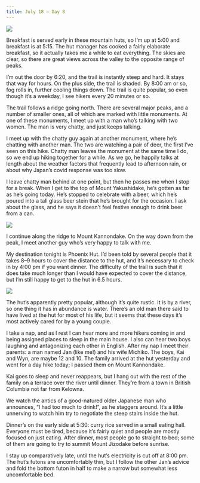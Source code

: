 ```yaml
---
title: July 18 — Day 8
---
```


![](./images/IMG_8001.jpg)

Breakfast is served early in these mountain huts, so I’m up at 5:00 and breakfast is at 5:15. The hut manager has cooked a fairly elaborate breakfast, so it actually takes me a while to eat everything. The skies are clear, so there are great views across the valley to the opposite range of peaks.

I’m out the door by 6:20, and the trail is instantly steep and hard. It stays that way for hours. On the plus side, the trail is shaded. By 8:00 am or so, fog rolls in, further cooling things down. The trail is quite popular, so even though it’s a weekday, I see hikers every 20 minutes or so.

The trail follows a ridge going north. There are several major peaks, and a number of smaller ones, all of which are marked with little monuments. At one of these monuments, I meet up with a man who’s talking with two women. The man is very chatty, and just keeps talking.

I meet up with the chatty guy again at another monument, where he’s chatting with another man. The two are watching a pair of deer, the first I’ve seen on this hike. Chatty man leaves the monument at the same time I do, so we end up hiking together for a while. As we go, he happily talks at length about the weather factors that frequently lead to afternoon rain, or about why Japan’s covid response was too slow.

I leave chatty man behind at one point, but then he passes me when I stop for a break. When I get to the top of Mount Yakushidake, he’s gotten as far as he’s going today. He’s stopped to celebrate with a beer, which he’s poured into a tall glass beer stein that he’s brought for the occasion. I ask about the glass, and he says it doesn’t feel festive enough to drink beer from a can.

![](./images/IMG_8018.jpg)

I continue along the ridge to Mount Kannondake. On the way down from the peak, I meet another guy who’s very happy to talk with me.

My destination tonight is Phoenix Hut. I’d been told by several people that it takes 8–9 hours to cover the distance to the hut, and it’s necessary to check in by 4:00 pm if you want dinner. The difficulty of the trail is such that it does take much longer than I would have expected to cover the distance, but I’m still happy to get to the hut in 6.5 hours.

![](./images/IMG_8044.jpg)

The hut’s apparently pretty popular, although it’s quite rustic. It is by a river, so one thing it has in abundance is water. There’s an old man there said to have lived at the hut for most of his life, but it seems that these days it’s most actively cared for by a young couple.

I take a nap, and as I rest I can hear more and more hikers coming in and being assigned places to sleep in the main house. I also can hear two boys laughing and antagonizing each other in English. After my nap I meet their parents: a man named Jan (like me!) and his wife Michiko. The boys, Kai and Wyn, are maybe 12 and 10. The family arrived at the hut yesterday and went for a day hike today; I passed them on Mount Kannondake.

Kai goes to sleep and never reappears, but I hang out with the rest of the family on a terrace over the river until dinner. They’re from a town in British Columbia not far from Kelowna.

We watch the antics of a good-natured older Japanese man who announces, “I had too much to drink!”, as he staggers around. It’s a little unnerving to watch him try to negotiate the steep stairs inside the hut.

Dinner’s on the early side at 5:30: curry rice served in a small eating hall. Everyone must be tired, because it’s fairly quiet and people are mostly focused on just eating. After dinner, most people go to straight to bed; some of them are going to try to summit Mount Jizodake before sunrise.

I stay up comparatively late, until the hut’s electricity is cut off at 8:00 pm. The hut’s futons are uncomfortably thin, but I follow the other Jan’s advice and fold the bottom futon in half to make a narrow but somewhat less uncomfortable bed.
